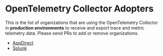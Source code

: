 # OpenTelemetry Collector Adopters

This is the list of organizations that are using the OpenTelemetry Collector in **production
environments** to receive and export trace and metric telemetry data. Please send PRs
to add or remove organizations.

* [AppDirect](https://www.appdirect.com/)
* [Splunk](https://www.splunk.com/)
